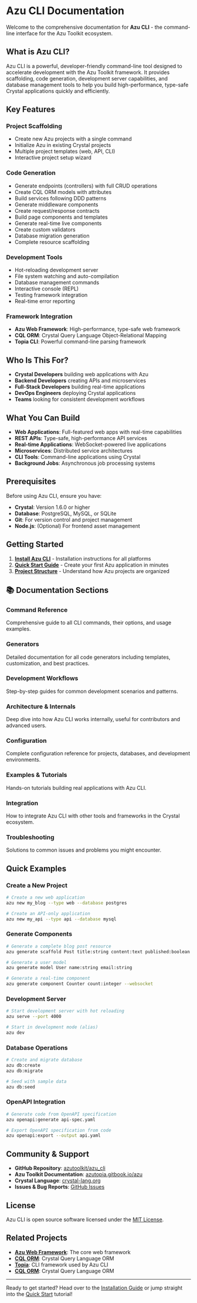 # Azu CLI Documentation

Welcome to the comprehensive documentation for **Azu CLI** - the command-line interface for the Azu Toolkit ecosystem.

## What is Azu CLI?

Azu CLI is a powerful, developer-friendly command-line tool designed to accelerate development with the Azu Toolkit framework. It provides scaffolding, code generation, development server capabilities, and database management tools to help you build high-performance, type-safe Crystal applications quickly and efficiently.

## Key Features

### **Project Scaffolding**

- Create new Azu projects with a single command
- Initialize Azu in existing Crystal projects
- Multiple project templates (web, API, CLI)
- Interactive project setup wizard

### **Code Generation**

- Generate endpoints (controllers) with full CRUD operations
- Create CQL ORM models with attributes
- Build services following DDD patterns
- Generate middleware components
- Create request/response contracts
- Build page components and templates
- Generate real-time live components
- Create custom validators
- Database migration generation
- Complete resource scaffolding

### **Development Tools**

- Hot-reloading development server
- File system watching and auto-compilation
- Database management commands
- Interactive console (REPL)
- Testing framework integration
- Real-time error reporting

### **Framework Integration**

- **Azu Web Framework**: High-performance, type-safe web framework
- **CQL ORM**: Crystal Query Language Object-Relational Mapping
- **Topia CLI**: Powerful command-line parsing framework

## Who Is This For?

- **Crystal Developers** building web applications with Azu
- **Backend Developers** creating APIs and microservices
- **Full-Stack Developers** building real-time applications
- **DevOps Engineers** deploying Crystal applications
- **Teams** looking for consistent development workflows

## What You Can Build

- **Web Applications**: Full-featured web apps with real-time capabilities
- **REST APIs**: Type-safe, high-performance API services
- **Real-time Applications**: WebSocket-powered live applications
- **Microservices**: Distributed service architectures
- **CLI Tools**: Command-line applications using Crystal
- **Background Jobs**: Asynchronous job processing systems

## Prerequisites

Before using Azu CLI, ensure you have:

- **Crystal**: Version 1.6.0 or higher
- **Database**: PostgreSQL, MySQL, or SQLite
- **Git**: For version control and project management
- **Node.js**: (Optional) For frontend asset management

## Getting Started

1. **[Install Azu CLI](getting-started/installation.md)** - Installation instructions for all platforms
2. **[Quick Start Guide](getting-started/quick-start.md)** - Create your first Azu application in minutes
3. **[Project Structure](getting-started/project-structure.md)** - Understand how Azu projects are organized

## 📚 Documentation Sections

### Command Reference

Comprehensive guide to all CLI commands, their options, and usage examples.

### Generators

Detailed documentation for all code generators including templates, customization, and best practices.

### Development Workflows

Step-by-step guides for common development scenarios and patterns.

### Architecture & Internals

Deep dive into how Azu CLI works internally, useful for contributors and advanced users.

### Configuration

Complete configuration reference for projects, databases, and development environments.

### Examples & Tutorials

Hands-on tutorials building real applications with Azu CLI.

### Integration

How to integrate Azu CLI with other tools and frameworks in the Crystal ecosystem.

### Troubleshooting

Solutions to common issues and problems you might encounter.

## Quick Examples

### Create a New Project

```bash
# Create a new web application
azu new my_blog --type web --database postgres

# Create an API-only application
azu new my_api --type api --database mysql
```

### Generate Components

```bash
# Generate a complete blog post resource
azu generate scaffold Post title:string content:text published:boolean

# Generate a user model
azu generate model User name:string email:string

# Generate a real-time component
azu generate component Counter count:integer --websocket
```

### Development Server

```bash
# Start development server with hot reloading
azu serve --port 4000

# Start in development mode (alias)
azu dev
```

### Database Operations

```bash
# Create and migrate database
azu db:create
azu db:migrate

# Seed with sample data
azu db:seed
```

### OpenAPI Integration

```bash
# Generate code from OpenAPI specification
azu openapi:generate api-spec.yaml

# Export OpenAPI specification from code
azu openapi:export --output api.yaml
```

## Community & Support

- **GitHub Repository**: [azutoolkit/azu_cli](https://github.com/azutoolkit/azu_cli)
- **Azu Toolkit Documentation**: [azutopia.gitbook.io/azu](https://azutopia.gitbook.io/azu/)
- **Crystal Language**: [crystal-lang.org](https://crystal-lang.org/)
- **Issues & Bug Reports**: [GitHub Issues](https://github.com/azutoolkit/azu_cli/issues)

## License

Azu CLI is open source software licensed under the [MIT License](https://github.com/azutoolkit/azu_cli/blob/master/LICENSE).

## Related Projects

- **[Azu Web Framework](https://github.com/azutoolkit/azu)**: The core web framework
- **[CQL ORM](https://github.com/azutoolkit/cql)**: Crystal Query Language ORM
- **[Topia](https://github.com/azutoolkit/topia)**: CLI framework used by Azu CLI
- **[CQL ORM](https://github.com/azutoolkit/cql)**: Crystal Query Language ORM

---

Ready to get started? Head over to the [Installation Guide](getting-started/installation.md) or jump straight into the [Quick Start](getting-started/quick-start.md) tutorial!
